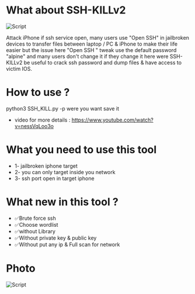 # What about SSH-KILLv2

![Script](https://up4net.com/uploads4/up4net.com16241029903881.png)

Attack iPhone if ssh service open, many users use "Open SSH" in jailbroken devices to transfer files
between laptop / PC & iPhone to make their life easier but the issue here "Open SSH " tweak use the  default password "alpine"
and many users don't change it if they change it here were SSH-KILLv2 be useful to crack ssh password and dump files & have access to victim IOS. 

# How to use ?

python3 SSH_KILL.py -p were you want save it
* video for more details :  https://www.youtube.com/watch?v=nessVqLoo3o

# What you need to use this tool
* 1- jailbroken iphone target
* 2- you can only target inside you network
* 3- ssh port open in target iphone   

# What new in this tool ?

* ✅Brute force ssh
* ✅Choose wordlist
* ✅without Library
* ✅Without private key & public key
* ✅Without put any ip & Full scan for network 

# Photo

![Script](https://up4net.com/uploads4/up4net.com162404407526981.png)
